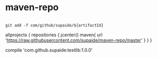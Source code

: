 # maven-repo

```mvn install:install-file -Dfile=${path}/${artifactId}.jar -DgroupId=com.github.supaide -DartifactId=testlib -Dversion=1.0.0 -Dpackaging=jar

git add -f com/github/supaide/${artifactId}
```

allprojects {
    repositories {
        jcenter()
            maven{
                url 'https://raw.githubusercontent.com/supaide/maven-repo/master'
            }
    }
}

compile 'com.github.supaide:testlib:1.0.0'
